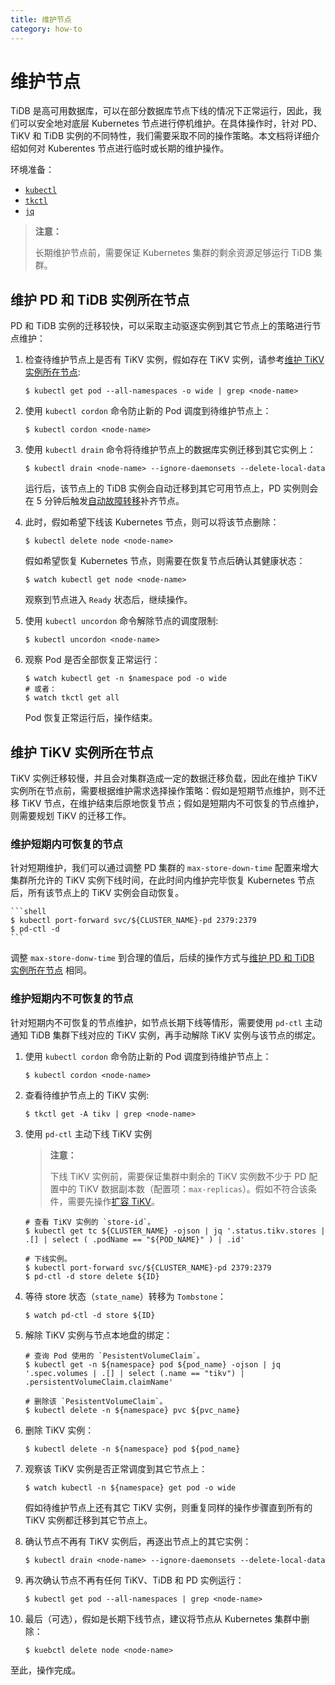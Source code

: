 ```yaml
---
title: 维护节点
category: how-to
---
```


# 维护节点

TiDB 是高可用数据库，可以在部分数据库节点下线的情况下正常运行，因此，我们可以安全地对底层 Kubernetes 节点进行停机维护。在具体操作时，针对 PD、TiKV 和 TiDB 实例的不同特性，我们需要采取不同的操作策略。本文档将详细介绍如何对 Kuberentes 节点进行临时或长期的维护操作。

环境准备：

- [`kubectl`](https://kubernetes.io/docs/tasks/tools/install-kubectl/)
- [`tkctl`](/tidb-in-kubernetes/tkctl.md)
- [`jq`](https://stedolan.github.io/jq/download/)

> **注意：**
>
> 长期维护节点前，需要保证 Kubernetes 集群的剩余资源足够运行 TiDB 集群。

## 维护 PD 和 TiDB 实例所在节点

PD 和 TiDB 实例的迁移较快，可以采取主动驱逐实例到其它节点上的策略进行节点维护：

1. 检查待维护节点上是否有 TiKV 实例，假如存在 TiKV 实例，请参考[维护 TiKV 实例所在节点](#维护-tikv-实例所在节点):
    
    ```shell
    $ kubectl get pod --all-namespaces -o wide | grep <node-name>
    ```
	
2. 使用 `kubectl cordon` 命令防止新的 Pod 调度到待维护节点上：

    ```shell
    $ kubectl cordon <node-name>
    ```

3. 使用 `kubectl drain` 命令将待维护节点上的数据库实例迁移到其它实例上：

    ```shell
    $ kubectl drain <node-name> --ignore-daemonsets --delete-local-data
    ```

    运行后，该节点上的 TiDB 实例会自动迁移到其它可用节点上，PD 实例则会在 5 分钟后触发[自动故障转移](/TODO/link-to-auto-failover)补齐节点。

4. 此时，假如希望下线该 Kubernetes 节点，则可以将该节点删除：

    ```shell
    $ kubectl delete node <node-name>
    ```

    假如希望恢复 Kubernetes 节点，则需要在恢复节点后确认其健康状态：

    ```shell
    $ watch kubectl get node <node-name>
    ```
    
    观察到节点进入 `Ready` 状态后，继续操作。

5. 使用 `kubectl uncordon` 命令解除节点的调度限制:

    ```shell
    $ kubectl uncordon <node-name>
    ```

6. 观察 Pod 是否全部恢复正常运行：

    ```shell
    $ watch kubectl get -n $namespace pod -o wide
    # 或者：
    $ watch tkctl get all
    ```

    Pod 恢复正常运行后，操作结束。

## 维护 TiKV 实例所在节点

TiKV 实例迁移较慢，并且会对集群造成一定的数据迁移负载，因此在维护 TiKV 实例所在节点前，需要根据维护需求选择操作策略：假如是短期节点维护，则不迁移 TiKV 节点，在维护结束后原地恢复节点；假如是短期内不可恢复的节点维护，则需要规划 TiKV 的迁移工作。

### 维护短期内可恢复的节点

针对短期维护，我们可以通过调整 PD 集群的 `max-store-down-time` 配置来增大集群所允许的 TiKV 实例下线时间，在此时间内维护完毕恢复 Kubernetes 节点后，所有该节点上的 TiKV 实例会自动恢复。

    ```shell
    $ kubectl port-forward svc/${CLUSTER_NAME}-pd 2379:2379
    $ pd-ctl -d 
    ```

调整 `max-store-donw-time` 到合理的值后，后续的操作方式与[维护 PD 和 TiDB 实例所在节点](#维护-pd-和-tidb-实例所在节点) 相同。 

### 维护短期内不可恢复的节点

针对短期内不可恢复的节点维护，如节点长期下线等情形，需要使用 `pd-ctl` 主动通知 TiDB 集群下线对应的 TiKV 实例，再手动解除 TiKV 实例与该节点的绑定。

1. 使用 `kubectl cordon` 命令防止新的 Pod 调度到待维护节点上：

    ```shell
    $ kubectl cordon <node-name>
    ```

2. 查看待维护节点上的 TiKV 实例:

    ```shell
    $ tkctl get -A tikv | grep <node-name>
    ```

3. 使用 `pd-ctl` 主动下线 TiKV 实例 

    > **注意：**
    > 
    > 下线 TiKV 实例前，需要保证集群中剩余的 TiKV 实例数不少于 PD 配置中的 TiKV 数据副本数（配置项：`max-replicas`）。假如不符合该条件，需要先操作[扩容 TiKV](/TODO/link-to-scaling)。

    ```shell
    # 查看 TiKV 实例的 `store-id`。
    $ kubectl get tc ${CLUSTER_NAME} -ojson | jq '.status.tikv.stores | .[] | select ( .podName == "${POD_NAME}" ) | .id'

    # 下线实例。
    $ kubectl port-forward svc/${CLUSTER_NAME}-pd 2379:2379
    $ pd-ctl -d store delete ${ID}
    ```

4. 等待 store 状态（`state_name`）转移为 `Tombstone`：

    ```shell
    $ watch pd-ctl -d store ${ID}
    ```

5. 解除 TiKV 实例与节点本地盘的绑定：

    ```shell
    # 查询 Pod 使用的 `PesistentVolumeClaim`。
    $ kubectl get -n ${namespace} pod ${pod_name} -ojson | jq '.spec.volumes | .[] | select (.name == "tikv") | .persistentVolumeClaim.claimName'
    
    # 删除该 `PesistentVolumeClaim`。
    $ kubectl delete -n ${namespace} pvc ${pvc_name}
    ```
		
6. 删除 TiKV 实例：
		
    ```shell
    $ kubectl delete -n ${namespace} pod ${pod_name}
    ```

7. 观察该 TiKV 实例是否正常调度到其它节点上：

    ```shell
    $ watch kubectl -n ${namespace} get pod -o wide
    ```
	
    假如待维护节点上还有其它 TiKV 实例，则重复同样的操作步骤直到所有的 TiKV 实例都迁移到其它节点上。

8. 确认节点不再有 TiKV 实例后，再逐出节点上的其它实例：

    ```shell
    $ kubectl drain <node-name> --ignore-daemonsets --delete-local-data
    ```

9. 再次确认节点不再有任何 TiKV、TiDB 和 PD 实例运行：

    ```shell
    $ kubectl get pod --all-namespaces | grep <node-name>
    ```

10. 最后（可选），假如是长期下线节点，建议将节点从 Kubernetes 集群中删除：
	
    ```shell
    $ kuebctl delete node <node-name>
    ```

至此，操作完成。

